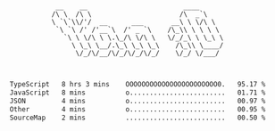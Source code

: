 <div align="center">
<pre><code>
 __    __                        ____      
/\ \  /\ \                      /\  _`\    
\ `\`\\/'/  __      ___       __\ \ \/\ \  
 `\ `\ /' /'__`\  /' _ `\    /\_\\ \ \ \ \ 
   `\ \ \/\ \ \.\_/\ \/\ \   \/_/_\ \ \_\ \
     \ \_\ \__/.\_\ \_\ \_\    /\_\\ \____/
      \/_/\/__/\/_/\/_/\/_/    \/_/ \/___/ 
                                           

</code></pre>

<!--START_SECTION:waka-->

```txt
TypeScript   8 hrs 3 mins    OOOOOOOOOOOOOOOOOOOOOOO0.   95.17 %
JavaScript   8 mins          o........................   01.71 %
JSON         4 mins          o........................   00.97 %
Other        4 mins          o........................   00.95 %
SourceMap    2 mins          .........................   00.50 %
```

<!--END_SECTION:waka-->

